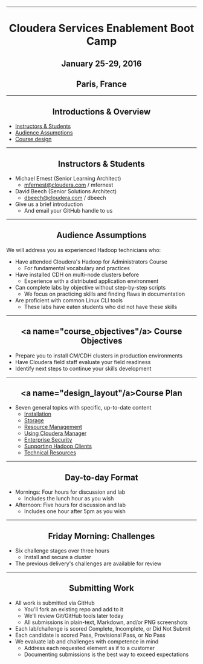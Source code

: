 <!-- CSS work goes here for the time being -->
<!-- set a:link text-decoration to none -->
<!-- set a:hover text-decoration to underline -->
<!-- http://forums.markdownpad.com/discussion/143/include-pdf-pagebreak-instructions-in-markdown/p1 -->

---

# <center> Cloudera Services Enablement Boot Camp </center>
## <center> January 25-29, 2016 </center>
## <center> Paris, France </center>

---
<div style="page-break-after: always;"></div>

## <center> Introductions & Overview

- <a href="#instructor">Instructors & Students</a>
- <a href="#audience">Audience Assumptions</a>
- <a href="#design_layout">Course design</a>

---
<div style="page-break-after: always;"></div>

## <center> <a name="instructor"/> Instructors & Students

* Michael Ernest (Senior Learning Architect)
    * mfernest@cloudera.com / mfernest
* David Beech (Senior Solutions Architect)
    * dbeech@cloudera.com / dbeech
* Give us a brief introduction
    * And email your GitHub handle to us

---
<div style="page-break-after: always;"></div>

## <center> <a name="audience"/> Audience Assumptions

We will address you as experienced Hadoop technicians who:

* Have attended Cloudera's Hadoop for Administrators Course
    * For fundamental vocabulary and practices
* Have installed CDH on multi-node clusters before
    * Experience with a distributed application environment
* Can complete labs by objective without step-by-step scripts
    * We focus on practicing skills and finding flaws in documentation
* Are proficient with common Linux CLI tools 
    * These labs have eaten students who did not have these skills

---
<div style="page-break-after: always;"></div>

## <center> <a name="course_objectives"/a> Course Objectives

* Prepare you to install CM/CDH clusters in production environments
* Have Cloudera field staff evaluate your field readiness 
* Identify next steps to continue your skills development

---
<div style="page-break-after: always;"></div>

## <center> <a name="design_layout"/a>Course Plan

* Seven general topics with specific, up-to-date content
    * <a href="../installation/install.md">Installation</a>
    * <a href="../storage/hdfs_testing.md">Storage</a>
    * <a href="../resources/yarn_rm.md">Resource Management</a>
    * <a href="../enterprise/cm.md">Using Cloudera Manager</a>
    * <a href="../security/overview_kerberos_sentry.md">Enterprise Security</a>
    * <a href="../clients/hue.md">Supporting Hadoop Clients</a>
    * <a href="../troubleshooting/tech_support.md">Technical Resources</a>

---
<div style="page-break-after: always;"></div>

## <center> <a name="discussion_format"/> Day-to-day Format

* Mornings: Four hours for discussion and lab
    * Includes the lunch hour as you wish
* Afternoon: Five hours for discussion and lab
    * Includes one hour after 5pm as you wish

---
<div style="page-break-after: always;"></div>

## <center> <a name="scored_challenges"/> Friday Morning: Challenges []()

* Six challenge stages over three hours
    * Install and secure a cluster 
* The previous delivery's challenges are available for review

---
<div style="page-break-after: always;"></div>

## <center> <a name="scored_labs"/> Submitting Work

* All work is submitted via GitHub
    * You'll fork an existing repo and add to it
    * We'll review Git/GitHub tools later today
    * All submissions in plain-text, Markdown, and/or PNG screenshots
* Each lab/challenge is scored Complete, Incomplete, or Did Not Submit
* Each candidate is scored Pass, Provisional Pass, or No Pass
* We evaluate lab and challenges with competence in mind
    * Address each requested element as if to a customer
    * Documenting submissions is the best way to exceed expectations
